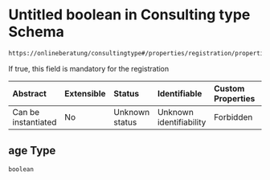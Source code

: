 # Untitled boolean in Consulting type Schema

```txt
https://onlineberatung/consultingtype#/properties/registration/properties/mandatoryFields/properties/age
```

If true, this field is mandatory for the registration

| Abstract            | Extensible | Status         | Identifiable            | Custom Properties | Additional Properties | Access Restrictions | Defined In                                                           |
| :------------------ | :--------- | :------------- | :---------------------- | :---------------- | :-------------------- | :------------------ | :------------------------------------------------------------------- |
| Can be instantiated | No         | Unknown status | Unknown identifiability | Forbidden         | Allowed               | none                | [consulting-type.json*](consulting-type.json "open original schema") |

## age Type

`boolean`
